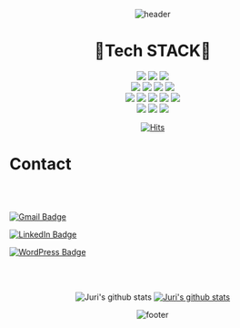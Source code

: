<div align=center>

![header](https://capsule-render.vercel.app/api?type=waving&height=300&text=JURI%20Lee&desc=Back-end%20Developer&animation=twinkling&fontSize=45&descSize=25&color=gradient&customColorList=1,1,1,1,10,10,27,27,27,28)

</div>

<div align=center><h1>🔧Tech STACK🔩</h1></div>
<div align=center> 
  <img src="https://img.shields.io/badge/java-007396?style=for-the-badge&logo=java&logoColor=white"> 
  <img src="https://img.shields.io/badge/c++-00599C?style=for-the-badge&logo=c%2B%2B&logoColor=white">
  <img src="https://img.shields.io/badge/python-3776AB?style=for-the-badge&logo=python&logoColor=white"> 
  <br>
  <img src="https://img.shields.io/badge/html5-E34F26?style=for-the-badge&logo=html5&logoColor=white"> 
  <img src="https://img.shields.io/badge/css-1572B6?style=for-the-badge&logo=css3&logoColor=white"> 
  <img src="https://img.shields.io/badge/javascript-F7DF1E?style=for-the-badge&logo=javascript&logoColor=black"> 
  <img src="https://img.shields.io/badge/jquery-0769AD?style=for-the-badge&logo=jquery&logoColor=white">
  <br>
   <img src="https://img.shields.io/badge/mysql-4479A1?style=for-the-badge&logo=mysql&logoColor=white"> 
   <img src="https://img.shields.io/badge/mongoDB-47A248?style=for-the-badge&logo=MongoDB&logoColor=white">
    <img src="https://img.shields.io/badge/spring boot-6DB33F?style=for-the-badge&logo=spring&logoColor=white">
  <img src="https://img.shields.io/badge/flask-000000?style=for-the-badge&logo=flask&logoColor=white">
  <img src="https://img.shields.io/badge/bootstrap-7952B3?style=for-the-badge&logo=bootstrap&logoColor=white">
  <br>
   <img src="https://img.shields.io/badge/github-181717?style=for-the-badge&logo=github&logoColor=white">
  <img src="https://img.shields.io/badge/git-F05032?style=for-the-badge&logo=git&logoColor=white">
  <img src="https://img.shields.io/badge/fontawesome-339AF0?style=for-the-badge&logo=fontawesome&logoColor=white">
  <br>
</div>

<div align=center>
  
[![Hits](https://hits.seeyoufarm.com/api/count/incr/badge.svg?url=https%3A%2F%2Fgithub.com%2Fcm3603&count_bg=%232AA021&title_bg=%23727272&icon=github.svg&icon_color=%23E7E7E7&title=hits&edge_flat=false)](https://hits.seeyoufarm.com)   

</div>

<h1>Contact</h1>
<div aligh=center>
  <br>
  <br> 
  
[![Gmail Badge](https://img.shields.io/badge/Gmail-d14836?style=flat-square&logo=Gmail&logoColor=white&link=mailto:jurilee39@gmail.com)](mailto:jurilee39@gmail.com)
  
[![LinkedIn Badge](https://img.shields.io/badge/LinkedIn-0A66C2?style=flat-square&logo=LinkedIn&logoColor=white&link=https://www.linkedin.com/in/jurilee)](www.linkedin.com/in/jurilee)
  
[![WordPress Badge](https://img.shields.io/badge/Blog-21759B?style=flat-square&logo=WordPress&logoColor=white&link=http://www.iamtheminions.com)](http://www.iamtheminions.com)
 
  <br>
  <br>
 </div>

<div align=center> 
  
![Juri's github stats](https://github-readme-stats.vercel.app/api?username=Juri-Lee&show_icons=true)
[![Juri's github stats](https://github-readme-stats.vercel.app/api/top-langs/?username=Juri-Lee&show_icons=true&hide_border=true&title_color=004386&icon_color=004386&layout=compact)](https://github.com/Juri-Lee)

![footer](https://capsule-render.vercel.app/api?type=cylinder&height=80&text=Thank%20You&fontSize=45&descSize=25&color=gradient&customColorList=0)

</div>
